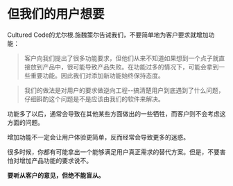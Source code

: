 # 但我们的用户想要

Cultured Code的尤尔根.施魏策尔告诫我们，不要简单地为客户要求就增加功能：

> 客户向我们提出了很多功能要求，但他们从来不知道如果想到一个点子就直接放到产品中，很可能导致产品失败。在功能过多的情况下，可能会拿到一些重要功能。因此我们对添加新功能始终保持态度。

> 我们的做法是对用户的要求做逆向工程--搞清楚用户到底遇到了什么问题，仔细斟酌这个问题是不是应该由我们的软件来解决。

功能多了以后，通常会导致在其他某些方面做出的一些牺牲，而客户则不会考虑这方面的问题。

增加功能不一定会让用户体验更简单，反而经常会导致更多的迷惑。

很多时候，你都有可能拿出一个能够满足用户真正需求的替代方案。但是，不要害怕对增加产品功能的要求说不。

**要听从客户的意见，但绝不能盲从。**